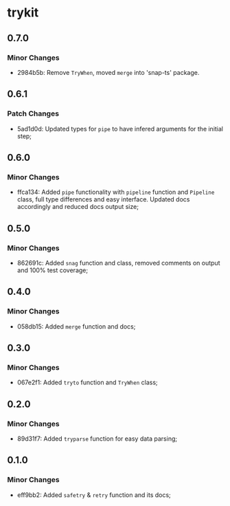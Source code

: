 # trykit

## 0.7.0

### Minor Changes

- 2984b5b: Remove `TryWhen`, moved `merge` into 'snap-ts' package.

## 0.6.1

### Patch Changes

- 5ad1d0d: Updated types for `pipe` to have infered arguments for the initial step;

## 0.6.0

### Minor Changes

- ffca134: Added `pipe` functionality with `pipeline` function and `Pipeline` class, full type differences and easy interface. Updated docs accordingly and reduced docs output size;

## 0.5.0

### Minor Changes

- 862691c: Added `snag` function and class, removed comments on output and 100% test coverage;

## 0.4.0

### Minor Changes

- 058db15: Added `merge` function and docs;

## 0.3.0

### Minor Changes

- 067e2f1: Added `tryto` function and `TryWhen` class;

## 0.2.0

### Minor Changes

- 89d31f7: Added `tryparse` function for easy data parsing;

## 0.1.0

### Minor Changes

- eff9bb2: Added `safetry` & `retry` function and its docs;
